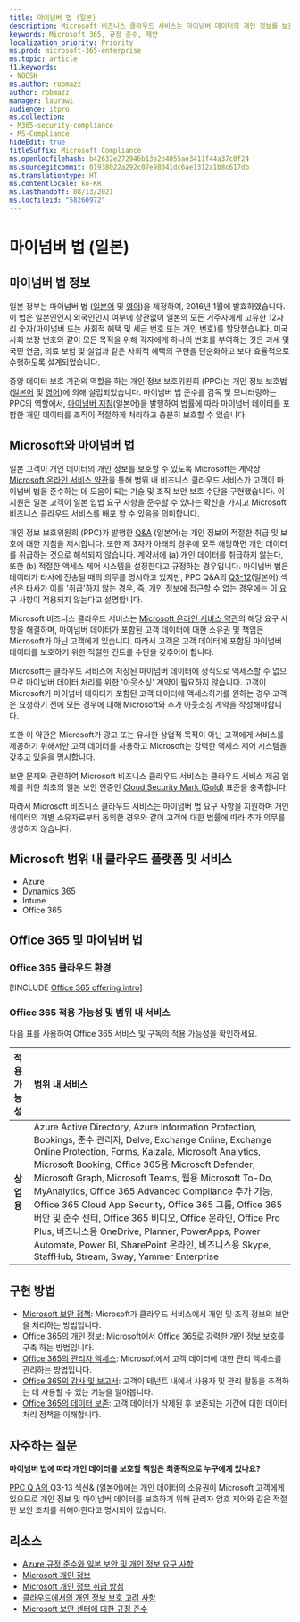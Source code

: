 ```yaml
---
title: 마이넘버 법 (일본)
description: Microsoft 비즈니스 클라우드 서비스는 마이넘버 데이터의 개인 정보를 보호하기 위해 마이넘버 법 표준을 준수합니다.
keywords: Microsoft 365, 규정 준수, 제안
localization_priority: Priority
ms.prod: microsoft-365-enterprise
ms.topic: article
f1.keywords:
- NOCSH
ms.author: robmazz
author: robmazz
manager: laurawi
audience: itpro
ms.collection:
- M365-security-compliance
- MS-Compliance
hideEdit: true
titleSuffix: Microsoft Compliance
ms.openlocfilehash: b42632e272946b13e2b4055ae3411f44a37c0f24
ms.sourcegitcommit: 01938022a292c07e98041dc6ae1312a1b8c617db
ms.translationtype: HT
ms.contentlocale: ko-KR
ms.lasthandoff: 08/13/2021
ms.locfileid: "58260972"
---
```

# <a name="my-number-act-japan"></a>마이넘버 법 (일본)

## <a name="about-the-my-number-act"></a>마이넘버 법 정보

일본 정부는 마이넘버 법 ([일본어](https://elaws.e-gov.go.jp/search/elawsSearch/elaws_search/lsg0500/viewContents?lawId=425AC0000000027_20180627_430AC0000000066) 및 [영어](https://www.ppc.go.jp/files/pdf/en3.pdf))을 제정하여, 2016년 1월에 발효하였습니다. 이 법은 일본인인지 외국인인지 여부에 상관없이 일본의 모든 거주자에게 고유한 12자리 숫자(마이넘버 또는 사회적 혜택 및 세금 번호 또는 개인 번호)를 할당했습니다. 미국 사회 보장 번호와 같이 모든 목적을 위해 각자에게 하나의 번호를 부여하는 것은 과세 및 국민 연금, 의료 보험 및 실업과 같은 사회적 혜택의 구현을 단순화하고 보다 효율적으로 수행하도록 설계되었습니다.

중앙 데이터 보호 기관의 역할을 하는 개인 정보 보호위원회 (PPC)는 개인 정보 보호법 ([일본어](https://www.ppc.go.jp/personal/preparation/) 및 [영어](https://www.ppc.go.jp/en/legal/))에 의해 설립되었습니다. 마이넘버 법 준수를 감독 및 모니터링하는 PPC의 역할에서, [마이넘버 지침](https://www.ppc.go.jp/legal/policy/faq/)(일본어)을 발행하여 법률에 따라 마이넘버 데이터를 포함한 개인 데이터를 조직이 적절하게 처리하고 충분히 보호할 수 있습니다.

## <a name="microsoft-and-the-my-number-act"></a>Microsoft와 마이넘버 법

일본 고객이 개인 데이터의 개인 정보를 보호할 수 있도록 Microsoft는 계약상 [Microsoft 온라인 서비스 약관](https://www.microsoftvolumelicensing.com/DocumentSearch.aspx?Mode=3&DocumentTypeId=31)을 통해 범위 내 비즈니스 클라우드 서비스가 고객이 마이넘버 법을 준수하는 데 도움이 되는 기술 및 조직 보안 보호 수단을 구현했습니다. 이 지원은 일본 고객이 일본 입법 요구 사항을 준수할 수 있다는 확신을 가지고 Microsoft 비즈니스 클라우드 서비스를 배포 할 수 있음을 의미합니다.

개인 정보 보호위원회 (PPC)가 발행한 [Q\&A](https://www.ppc.go.jp/legal/policy/faq/) (일본어)는 개인 정보의 적절한 취급 및 보호에 대한 지침을 제시합니다. 또한 제 3자가 아래의 경우에 모두 해당하면 개인 데이터를 취급하는 것으로 해석되지 않습니다. 계약서에 (a) 개인 데이터를 취급하지 않는다, 또한 (b) 적절한 액세스 제어 시스템을 설정한다고 규정하는 경우입니다. 마이넘버 법은 데이터가 타사에 전송될 때의 의무를 명시하고 있지만, PPC Q\&A의 [Q3-12](https://www.ppc.go.jp/legal/policy/faq/)(일본어) 섹션은 타사가 이를 '취급'하지 않는 경우, 즉, 개인 정보에 접근할 수 없는 경우에는 이 요구 사항이 적용되지 않는다고 설명합니다.

Microsoft 비즈니스 클라우드 서비스는 [Microsoft 온라인 서비스 약관](https://www.microsoftvolumelicensing.com/DocumentSearch.aspx?Mode=3&DocumentTypeId=31)의 해당 요구 사항을 해결하며, 마이넘버 데이터가 포함된 고객 데이터에 대한 소유권 및 책임은 Microsoft가 아닌 고객에게 있습니다. 따라서 고객은 고객 데이터에 포함된 마이넘버 데이터를 보호하기 위한 적절한 컨트롤 수단을 갖추어야 합니다.

Microsoft는 클라우드 서비스에 저장된 마이넘버 데이터에 정식으로 액세스할 수 없으므로 마이넘버 데이터 처리를 위한 '아웃소싱' 계약이 필요하지 않습니다. 고객이 Microsoft가 마이넘버 데이터가 포함된 고객 데이터에 액세스하기를 원하는 경우 고객은 요청하기 전에 모든 경우에 대해 Microsoft와 추가 아웃소싱 계약을 작성해야합니다.

또한 이 약관은 Microsoft가 광고 또는 유사한 상업적 목적이 아닌 고객에게 서비스를 제공하기 위해서만 고객 데이터를 사용하고 Microsoft는 강력한 액세스 제어 시스템을 갖추고 있음을 명시합니다.

보안 문제와 관련하여 Microsoft 비즈니스 클라우드 서비스는 클라우드 서비스 제공 업체를 위한 최초의 일본 보안 인증인 [Cloud Security Mark (Gold)](offering-cs-mark-gold-japan.md) 표준을 충족합니다.

따라서 Microsoft 비즈니스 클라우드 서비스는 마이넘버 법 요구 사항을 지원하며 개인 데이터의 개별 소유자로부터 동의한 경우와 같이 고객에 대한 법률에 따라 추가 의무를 생성하지 않습니다.

## <a name="microsoft-in-scope-cloud-platforms--services"></a>Microsoft 범위 내 클라우드 플랫폼 및 서비스

- Azure
- [Dynamics 365](https://aka.ms/d365-compliance-list)
- Intune
- Office 365

## <a name="office-365-and-the-my-number-act"></a>Office 365 및 마이넘버 법

### <a name="office-365-cloud-environments"></a>Office 365 클라우드 환경

[!INCLUDE [Office 365 offering intro](../includes/o365-offering-introduction.md)]

### <a name="office-365-applicability-and-in-scope-services"></a>Office 365 적용 가능성 및 범위 내 서비스

다음 표를 사용하여 Office 365 서비스 및 구독의 적용 가능성을 확인하세요.

| **적용 가능성** | **범위 내 서비스** |
|:------------------|:----------------------|
| **상업용** | Azure Active Directory, Azure Information Protection, Bookings, 준수 관리자, Delve, Exchange Online, Exchange Online Protection, Forms, Kaizala, Microsoft Analytics, Microsoft Booking, Office 365용 Microsoft Defender, Microsoft Graph, Microsoft Teams, 웹용 Microsoft To-Do, MyAnalytics, Office 365 Advanced Compliance 추가 기능, Office 365 Cloud App Security, Office 365 그룹, Office 365 버안 및 준수 센터, Office 365 비디오, Office 온라인, Office Pro Plus, 비즈니스용 OneDrive, Planner, PowerApps, Power Automate, Power BI, SharePoint 온라인, 비즈니스용 Skype, StaffHub, Stream, Sway, Yammer Enterprise |

## <a name="how-to-implement"></a>구현 방법

- [Microsoft 보안 정책](https://servicetrust.microsoft.com/ViewPage/TrustDocuments?command=Download&downloadType=Document&downloadId=231213ea-9954-41fd-a757-ae62f3721dc7&docTab=6d000410-c9e9-11e7-9a91-892aae8839ad_FAQ_and_White_Papers): Microsoft가 클라우드 서비스에서 개인 및 조직 정보의 보안을 처리하는 방법입니다.
- [Office 365의 개인 정보](https://servicetrust.microsoft.com/ViewPage/TrustDocuments?command=Download&downloadType=Document&downloadId=a1b48a5b-bcb1-4c19-9277-952c0df87113&docTab=6d000410-c9e9-11e7-9a91-892aae8839ad_FAQ_and_White_Papers): Microsoft에서 Office 365로 강력한 개인 정보 보호를 구축 하는 방법입니다.
- [Office 365의 관리자 액세스](/office365/SecurityCompliance/office-365-administrative-access-controls-overview): Microsoft에서 고객 데이터에 대한 관리 액세스를 관리하는 방법입니다.
- [Office 365의 감사 및 보고서](/office365/SecurityCompliance/office-365-auditing-and-reporting-overview): 고객이 테넌트 내에서 사용자 및 관리 활동을 추적하는 데 사용할 수 있는 기능을 알아봅니다.
- [Office 365의 데이터 보존](/office365/SecurityCompliance/office-365-data-retention-deletion-and-destruction-overview): 고객 데이터가 삭제된 후 보존되는 기간에 대한 데이터 처리 정책을 이해합니다.

## <a name="frequently-asked-questions"></a>자주하는 질문

**마이넘버 법에 따라 개인 데이터를 보호할 책임은 최종적으로 누구에게 있나요?**

[PPC Q A의 ](https://www.ppc.go.jp/legal/policy/faq/)Q3-13 섹션\& (일본어)에는 개인 데이터의 소유권이 Microsoft 고객에게 있으므로 개인 정보 및 마이넘버 데이터를 보호하기 위해 관리자 암호 제어와 같은 적절한 보안 조치를 취해야한다고 명시되어 있습니다.

## <a name="resources"></a>리소스

- [Azure 규정 준수와 일본 보안 및 개인 정보 요구 사항](https://gallery.technet.microsoft.com/Azure-Compliance-and-the-53409748)
- [Microsoft 개인 정보](https://privacy.microsoft.com/en-US/)
- [Microsoft 개인 정보 취급 방침](https://privacy.microsoft.com/privacystatement)
- [클라우드에서의 개인 정보 보호 고려 사항](https://download.microsoft.com/download/0/9/D/09DE47F6-F9E5-4C14-B9E8-E8119A130ACC/Privacy_considerations_in_the_cloud.pdf)
- [Microsoft 보안 센터에 대한 규정 준수](https://www.microsoft.com/trust-center/compliance/compliance-overview)
